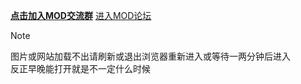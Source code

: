 [**点击加入MOD交流群**](https://qm.qq.com/q/YzWMfqe9kQ)
[进入MOD论坛](https://ltmod.flarum.cloud/)
> [!NOTE]
> 图片或网站加载不出请刷新或退出浏览器重新进入或等待一两分钟后进入<br>反正早晚能打开就是不一定什么时候